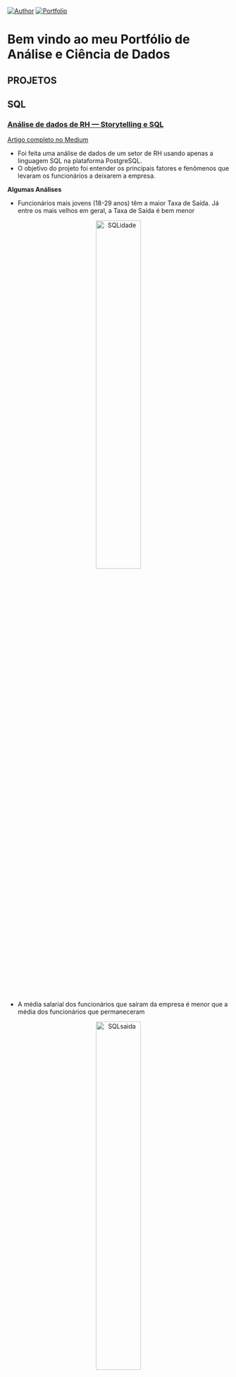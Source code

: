 [![Author](https://img.shields.io/badge/Author-R%C3%B4mulo%20Fernandes-blue)](https://www.linkedin.com/in/romulofernandes3/) [![Portfolio](https://img.shields.io/badge/Portfolio-Welcome-orange)](https://github.com/romulofernandes7/Portfolio/blob/main/README.md)
# Bem vindo ao meu Portfólio de Análise e Ciência de Dados

## **PROJETOS**

## SQL

### [**Análise de dados de RH — Storytelling e SQL**](https://github.com/romulofernandes7/SQL_HR_analysis)

[Artigo completo no Medium](https://medium.com/@romuloivpl/an%C3%A1lise-de-dados-rh-postgresql-e-storytelling-e8245ae7e10a)

- Foi feita uma análise de dados de um setor de RH usando apenas a linguagem SQL na plataforma PostgreSQL.
- O objetivo do projeto foi entender os principais fatores e fenômenos que levaram os funcionários a deixarem a empresa.
  
  
**Algumas Análises**
- Funcionários mais jovens (18-29 anos) têm a maior Taxa de Saída. Já entre os mais velhos em geral, a Taxa de Saída é bem menor
<p align="center">
  <img alt="SQLidade" width="45%" src="https://github.com/romulofernandes7/Portfolio/assets/125595991/52aac02a-6ef0-4f52-9344-b940a2a9f35a">

- A média salarial dos funcionários que saíram da empresa é menor que a média dos funcionários que permaneceram
<p align="center">
  <img alt="SQLsaida" width="45%" src="https://github.com/romulofernandes7/Portfolio/assets/125595991/68499adb-ecd2-4c3e-b20d-2ca5f9c3f503">

- Funcionários que moram mais longe do trabalho tendem a uma Taxa de Saída maior dos funcionários que moram mais perto
<p align="center">
  <img alt="SQLdistancia" width="45%" src="https://github.com/romulofernandes7/Portfolio/assets/125595991/387d309b-16d9-4767-9c1e-38ac237cf0ff">

- Funcionários que viajam a trabalho com maior frequência têm uma Taxa de Saída maior do que funcionários que viajam pouco ou não viajam
<p align="center">
  <img alt="SQLviagem" width="45%" src="https://github.com/romulofernandes7/Portfolio/assets/125595991/679ab012-9e30-47ca-8fb6-590972c96271">  

- Funcionários que tiveram o maior número de treinamentos no último ano (6) tiveram a menor Taxa de Saída (9,23%). E funcionários que não tiveram nenhum 
  treinamento no último ano (0) tiveram a maior Taxa de Saída (27,78%)
<p align="center">
  <img alt="SQLtreinamento" width="45%" src="https://github.com/romulofernandes7/Portfolio/assets/125595991/7cfcd9e7-efcd-4de7-aba8-c021fdcd00c6">  



## Python

### [**Análise Exploratória de Dados — Python**](https://github.com/romulofernandes7/Python_EDAbankloan/)
- Análise Exploratória de Dados em Python sobre um dataset de empréstimos bancários
<p align="center">
  <img alt="GIFconstruction" width="45%" src="https://github.com/romulofernandes7/Python_EDAbankloan/assets/125595991/3022565b-e36a-45ec-b11a-dcf4c88cc924">

## **Contato**
Para perguntas, dúvidas, conselhos, comentários ou quiser entrar em contato comigo, pode ser feito através dos links abaixo

**Links para contato:**
* [LinkedIn](https://www.linkedin.com/in/romulofernandes3/)
* [Medium](https://medium.com/@romuloivpl)
* [GitHub](https://github.com/romulofernandes7)
* [Kaggle](https://www.kaggle.com/romulofernandes17)
